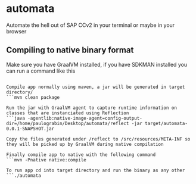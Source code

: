 # automata
Automate the hell out of SAP CCv2 in your terminal or maybe in your browser


## Compiling to native binary format

Make sure you have GraalVM installed, if you have SDKMAN installed you can run a command like this 
```sdk use java 22.3.r19-grl

Compile app normally using maven, a jar will be generated in target directory/
```mvn clean package

Run the jar with GraalVM agent to capture runtime information on classes that are instanciated using Reflection
```java -agentlib:native-image-agent=config-output-dir=/home/paulograbin/Desktop/automata/reflect -jar target/automata-0.0.1-SNAPSHOT.jar

Copy the files generated under /reflect to /src/resources/META-INF so they will be picked up by GraalVM during native compilation

Finally compile app to native with the following command
```mvn -Pnative native:compile

To run app cd into target directory and run the binary as any other
```./automata
